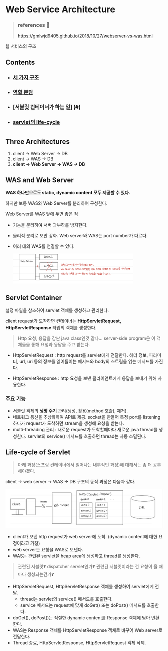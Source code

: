 # Web Service Architecture

> ### references 🔗   
> https://gmlwjd9405.github.io/2018/10/27/webserver-vs-was.html

웹 서비스의 구조

## Contents		
* ### [세 가지 구조](#)      
* ### [역할 분담](#)
* ### [서블릿 컨테이너가 하는 일] (#)
* ### [servlet의 life-cycle](#)

#    

## Three Architectures
1. client -> Web Server -> DB
2. client -> WAS -> DB
3. **client -> Web Server -> WAS -> DB** 

## WAS and Web Server
**WAS 하나만으로도 static, dynamic content 모두 제공할 수 있다.**

하지만 보통 WAS와 Web Server를 분리하여 구성한다.

Web Server를 WAS 앞에 두면 좋은 점
* 기능을 분리하여 서버 과부하를 방지한다. 
* 물리적 분리로 보안 강화. Web server와 WAS는 port number가 다르다.
* 여러 대의 WAS를 연결할 수 있다.

	<img src="./img/web-server-was.jpeg" width="80%" alt="web server와 was">

## Servlet Container
설정 파일을 참조하여 servlet 객체를 생성하고 관리한다.

client request가 도착하면 컨테이너는 **HttpServletRequest, HttpServletResponse** 타입의 객체를 생성한다.
> Http 요청, 응답을 감싼 java class인것 같다... server-side program은 이 객체들을 통해 요청과 응답을 주고 받는다.

* HttpServletRequest : http request를 servlet에게 전달한다. 헤더 정보, 파라미터, url, uri 등의 정보를 읽어들이는 메서드와 body의 스트림을 읽는 메서드를 가진다.

* HttpServletResponse : http 요청을 보낸 클라이언트에게 응답을 보내기 위해 사용한다.

### 주요 기능
* 서블릿 객체의 **생명 주기** 관리(생성, 활용(method 호출), 제거).
* 네트워크 통신을 추상화하여 API로 제공. socket을 만들어 특정 port를 listening하다가 request가 도착하면 stream을 생성해 요청을 받는다.
* multi-threading 관리 : 새로운 request가 도착할때마다 새로운 java thread를 생성한다. servlet의 service() 메서드를 호출하면 thread는 자동 소멸된다.

## Life-cycle of Servlet
> 아래 과정(스프링 컨테이너에서 일어나는 내부적인 과정)에 대해서는 좀 더 공부해야겠다. 

client -> web server -> WAS -> DB 구조의 동작 과정은 다음과 같다.

<img src="./img/process.jpeg" alt="동작과정">

* client가 보낸 http request가 web server에 도착. (dynamic content에 대한 요청이라고 가정)
* web server는 요청을 WAS로 보낸다.
* WAS는 관련된 servlet을 heap area에 생성하고 thread를 생성한다.
> 관련된 서블릿❓ dispatcher servlet인가❓ 관련된 서블릿이라는 건 요청이 올 때마다 생성되는건가❓  

* HttpServletRequest, HttpServletResponse 객체를 생성하여 servlet에게 전달.
	* thread는 servlet의 service() 메서드를 호출한다.
	* service 메서드는 request에 맞게 doGet() 또는 doPost() 메서드를 호출한다.
* doGet(), doPost()는 적절한 dynamic content를 Response 객체에 담아 반환한다.
* WAS는 Response 객체를 HttpServletResponse 객체로 바꾸어 Web server로 전달한다.
* Thread 종료, HttpServletResponse, HttpServletRequest 객체 삭제.
